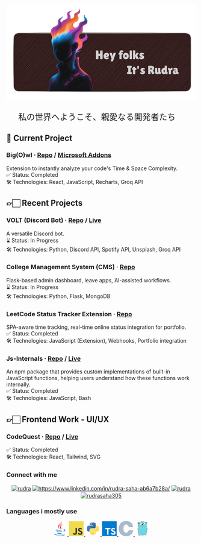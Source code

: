 <p align="center">
  <img src="https://github.com/Rudrajiii/Rudrajiii/blob/main/type7c-wb.png?raw=true"
       />
</p>



<p align="center" style="font-family: 'Shadows Into Light', cursive; font-size: 22px;">
  私の世界へようこそ、親愛なる開発者たち 🩷
</p>



## 🔭 Current Project

### Big(O)wl · [Repo](https://github.com/Rudrajiii/Big-O-wl) / [Microsoft Addons](https://t.co/vnYPptA3sy)  
Extension to instantly analyze your code's Time & Space Complexity.  
✅ Status: Completed  
🛠 Technologies: React, JavaScript, Recharts, Groq API  

## 👉🏻 Recent Projects

### VOLT (Discord Bot) · [Repo](https://github.com/Rudrajiii/VOLT-WEB) / [Live](https://volt-web-rose.vercel.app/)  
A versatile Discord bot.  
⌛ Status: In Progress  
🛠 Technologies: Python, Discord API, Spotify API, Unsplash, Groq API  


### College Management System (CMS) · [Repo](https://github.com/Rudrajiii/clg-management-app)  
Flask-based admin dashboard, leave apps, AI-assisted workflows.  
⌛ Status: In Progress  
🛠 Technologies: Python, Flask, MongoDB  

### LeetCode Status Tracker Extension · [Repo](https://github.com/Rudrajiii/leetcode-status-tracker-extension)  
SPA-aware time tracking, real-time online status integration for portfolio.  
✅ Status: Completed  
🛠 Technologies: JavaScript (Extension), Webhooks, Portfolio integration  


### Js-Internals · [Repo](https://github.com/Rudrajiii/Js-Internals) / [Live](https://www.npmjs.com/package/js-internals)  
An npm package that provides custom implementations of built-in JavaScript functions, helping users understand how these functions work internally.  
✅ Status: Completed  
🛠 Technologies: JavaScript, Bash  

## 👉🏻 Frontend Work - UI/UX

### CodeQuest · [Repo](https://github.com/Rudrajiii/CodeQuest) / [Live](https://codequest-five.vercel.app/)  
✅ Status: Completed  
🛠 Technologies: React, Tailwind, SVG  
  


### Connect with me
<p align="center">
<a href="https://twitter.com/Rudra_X_Rudra" target="blank"><img align="center" src="https://raw.githubusercontent.com/rahuldkjain/github-profile-readme-generator/master/src/images/icons/Social/twitter.svg" alt="rudra" height="30" width="40" /></a>
<a href="https://www.linkedin.com/in/rudra-saha-ab6a7b28a/" target="blank"><img align="center" src="https://raw.githubusercontent.com/rahuldkjain/github-profile-readme-generator/master/src/images/icons/Social/linked-in-alt.svg" alt="https://www.linkedin.com/in/rudra-saha-ab6a7b28a/" height="30" width="40" /></a>
<a href="https://stackoverflow.com/users/rudra" target="blank"><img align="center" src="https://raw.githubusercontent.com/rahuldkjain/github-profile-readme-generator/master/src/images/icons/Social/stack-overflow.svg" alt="rudra" height="30" width="40" /></a>
<a href="https://www.leetcode.com/rudrasaha305" target="blank"><img align="center" src="https://raw.githubusercontent.com/rahuldkjain/github-profile-readme-generator/master/src/images/icons/Social/leet-code.svg" alt="rudrasaha305" height="30" width="40" /></a>
</p>

### Languages i mostly use
<p align="center">
  <a href="https://www.java.com" target="_blank" rel="noreferrer"> <img src="https://raw.githubusercontent.com/devicons/devicon/master/icons/java/java-original.svg" alt="java" width="40" height="40"/> </a>
  <a href="https://developer.mozilla.org/en-US/docs/Web/JavaScript" target="_blank" rel="noreferrer"> <img src="https://raw.githubusercontent.com/devicons/devicon/master/icons/javascript/javascript-original.svg" alt="javascript" width="40" height="40"/> </a>
  <a href="https://www.python.org" target="_blank" rel="noreferrer"> <img src="https://raw.githubusercontent.com/devicons/devicon/master/icons/python/python-original.svg" alt="python" width="40" height="40"/>  </a>
  <a href="https://www.typescriptlang.org/" target="_blank" rel="noreferrer"> <img src="https://raw.githubusercontent.com/devicons/devicon/master/icons/typescript/typescript-original.svg" alt="typescript" width="40" height="40"/> </a> 
  <a href="https://www.cprogramming.com/" target="_blank" rel="noreferrer"> <img src="https://raw.githubusercontent.com/devicons/devicon/master/icons/c/c-original.svg" alt="c" width="40" height="40"/> </a>
  <a href="https://golang.org" target="_blank" rel="noreferrer"> <img src="https://raw.githubusercontent.com/devicons/devicon/master/icons/go/go-original.svg" alt="go" width="40" height="40"/> </a>
</p>
</p>


